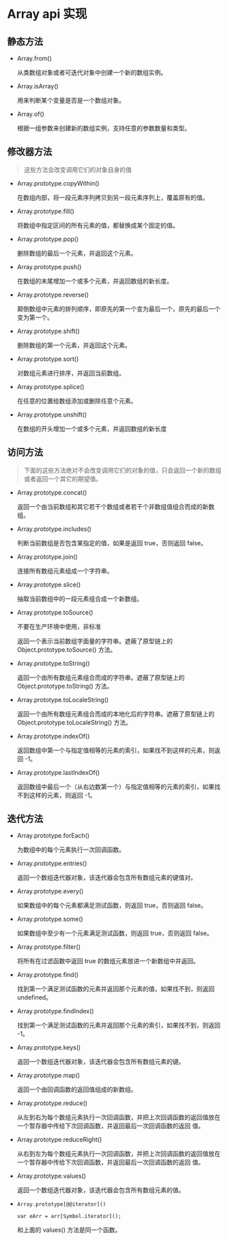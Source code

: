 # Array api 实现

## 静态方法

- Array.from()

  从类数组对象或者可迭代对象中创建一个新的数组实例。

- Array.isArray()

  用来判断某个变量是否是一个数组对象。

- Array.of()

  根据一组参数来创建新的数组实例，支持任意的参数数量和类型。

## 修改器方法

> 这些方法会改变调用它们的对象自身的值

- Array.prototype.copyWithin()

  在数组内部，将一段元素序列拷贝到另一段元素序列上，覆盖原有的值。

- Array.prototype.fill()

  将数组中指定区间的所有元素的值，都替换成某个固定的值。

- Array.prototype.pop()

  删除数组的最后一个元素，并返回这个元素。

- Array.prototype.push()

  在数组的末尾增加一个或多个元素，并返回数组的新长度。

- Array.prototype.reverse()

  颠倒数组中元素的排列顺序，即原先的第一个变为最后一个，原先的最后一个变为第一个。

- Array.prototype.shift()

  删除数组的第一个元素，并返回这个元素。

- Array.prototype.sort()

  对数组元素进行排序，并返回当前数组。

- Array.prototype.splice()

  在任意的位置给数组添加或删除任意个元素。

- Array.prototype.unshift()

  在数组的开头增加一个或多个元素，并返回数组的新长度

## 访问方法

> 下面的这些方法绝对不会改变调用它们的对象的值，只会返回一个新的数组或者返回一个其它的期望值。

- Array.prototype.concat()

  返回一个由当前数组和其它若干个数组或者若干个非数组值组合而成的新数组。

- Array.prototype.includes()

  判断当前数组是否包含某指定的值，如果是返回 true，否则返回 false。

- Array.prototype.join()

  连接所有数组元素组成一个字符串。

- Array.prototype.slice()

  抽取当前数组中的一段元素组合成一个新数组。

- Array.prototype.toSource()

  不要在生产环境中使用，非标准

  返回一个表示当前数组字面量的字符串。遮蔽了原型链上的 Object.prototype.toSource() 方法。

- Array.prototype.toString()

  返回一个由所有数组元素组合而成的字符串。遮蔽了原型链上的 Object.prototype.toString() 方法。

- Array.prototype.toLocaleString()

  返回一个由所有数组元素组合而成的本地化后的字符串。遮蔽了原型链上的 Object.prototype.toLocaleString() 方法。

- Array.prototype.indexOf()

  返回数组中第一个与指定值相等的元素的索引，如果找不到这样的元素，则返回 -1。

- Array.prototype.lastIndexOf()

  返回数组中最后一个（从右边数第一个）与指定值相等的元素的索引，如果找不到这样的元素，则返回 -1。

## 迭代方法

- Array.prototype.forEach()

  为数组中的每个元素执行一次回调函数。

- Array.prototype.entries()

  返回一个数组迭代器对象，该迭代器会包含所有数组元素的键值对。

- Array.prototype.every()

  如果数组中的每个元素都满足测试函数，则返回 true，否则返回 false。

- Array.prototype.some()

  如果数组中至少有一个元素满足测试函数，则返回 true，否则返回 false。

- Array.prototype.filter()

  将所有在过滤函数中返回 true 的数组元素放进一个新数组中并返回。

- Array.prototype.find()

  找到第一个满足测试函数的元素并返回那个元素的值，如果找不到，则返回 undefined。

- Array.prototype.findIndex()

  找到第一个满足测试函数的元素并返回那个元素的索引，如果找不到，则返回 -1。

- Array.prototype.keys()

  返回一个数组迭代器对象，该迭代器会包含所有数组元素的键。

- Array.prototype.map()

  返回一个由回调函数的返回值组成的新数组。

- Array.prototype.reduce()

  从左到右为每个数组元素执行一次回调函数，并把上次回调函数的返回值放在一个暂存器中传给下次回调函数，并返回最后一次回调函数的返回
  值。
- Array.prototype.reduceRight()

  从右到左为每个数组元素执行一次回调函数，并把上次回调函数的返回值放在一个暂存器中传给下次回调函数，并返回最后一次回调函数的返回
  值。

- Array.prototype.values()

  返回一个数组迭代器对象，该迭代器会包含所有数组元素的值。

- `Array.prototype[@@iterator]()`

  `var eArr = arr[Symbol.iterator]();`

  和上面的 values() 方法是同一个函数。
